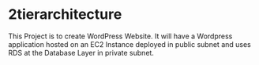 # 2tierarchitecture

This Project is to create WordPress Website. It will have a Wordpress application hosted on an EC2 Instance deployed in public subnet and uses RDS at the Database Layer in private subnet.
